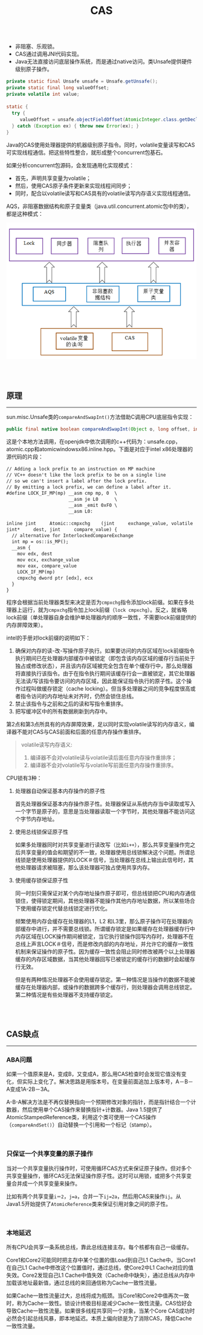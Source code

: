 # <center>CAS</center>


<br></br>

* 非阻塞、乐观锁。 
* CAS通过调用JNI代码实现。
* Java无法直接访问底层操作系统，而是通过native访问。类Unsafe提供硬件级别原子操作。

```java
private static final Unsafe unsafe = Unsafe.getUnsafe();
private static final long valueOffset;
private volatile int value;
 
static {
  try {
     valueOffset = unsafe.objectFieldOffset(AtomicInteger.class.getDeclaredField("value"));
  } catch (Exception ex) { throw new Error(ex); }
}
```

Java的CAS使用处理器提供的机器级别原子指令。同时，volatile变量读写和CAS可实现线程通信。把这些特性整合，就形成整个concurrent包基石。

如果分析concurrent包源码，会发现通用化实现模式：
* 首先，声明共享变量为volatile；
* 然后，使用CAS原子条件更新来实现线程间同步；
* 同时，配合以volatile读写和CAS具有的volatile读写内存语义实现线程通信。

AQS，非阻塞数据结构和原子变量类（java.util.concurrent.atomic包中的类），都是这种模式：

![concurrent包的实现示意图](./Images/overall.png)

<br></br>



## 原理
----
sun.misc.Unsafe类的`compareAndSwapInt()`方法借助C调用CPU底层指令实现：

``` java
public final native boolean compareAndSwapInt(Object o, long offset, int expected, int x)
```

这是个本地方法调用，在openjdk中依次调用的c++代码为：unsafe.cpp，atomic.cpp和atomicwindowsx86.inline.hpp。下面是对应于intel x86处理器的源代码的片段：

```
// Adding a lock prefix to an instruction on MP machine
// VC++ doesn't like the lock prefix to be on a single line
// so we can't insert a label after the lock prefix.
// By emitting a lock prefix, we can define a label after it.
#define LOCK_IF_MP(mp) __asm cmp mp, 0  \
                       __asm je L0      \
                       __asm _emit 0xF0 \
                       __asm L0:

inline jint     Atomic::cmpxchg    (jint     exchange_value, volatile jint*     dest, jint     compare_value) {
  // alternative for InterlockedCompareExchange
  int mp = os::is_MP();
  __asm {
    mov edx, dest
    mov ecx, exchange_value
    mov eax, compare_value
    LOCK_IF_MP(mp)
    cmpxchg dword ptr [edx], ecx
  }
}
```

程序会根据当前处理器类型来决定是否为`cmpxchg`指令添加lock前缀。如果在多处理器上运行，就为`cmpxchg`指令加上lock前缀（`lock cmpxchg`）。反之，就省略lock前缀（单处理器自身会维护单处理器内的顺序一致性，不需要lock前缀提供的内存屏障效果）。

intel的手册对lock前缀的说明如下：

1. 确保对内存的读-改-写操作原子执行。如果要访问的内存区域在lock前缀指令执行期间已在处理器内部缓存中被锁定（即包含该内存区域的缓存行当前处于独占或修改状态），并且该内存区域被完全包含在单个缓存行中，那么处理器将直接执行该指令。由于在指令执行期间该缓存行会一直被锁定，其它处理器无法读/写该指令要访问的内存区域，因此能保证指令执行的原子性。这个操作过程叫做缓存锁定（cache locking）。但当多处理器之间的竞争程度很高或者指令访问的内存地址未对齐时，仍然会锁住总线。
2. 禁止该指令与之前和之后的读和写指令重排序。
3. 把写缓冲区中的所有数据刷新到内存中。

第2点和第3点所具有的内存屏障效果，足以同时实现volatile读写的内存语义，编译器不能对CAS与CAS前面和后面的任意内存操作重排序。

> volatile读写内存语义:
> 1. 编译器不会对volatile读与volatile读后面任意内存操作重排序；
> 2. 编译器不会对volatile写与volatile写前面任意内存操作重排序。

CPU锁有3种：
1. 处理器自动保证基本内存操作的原子性

    首先处理器保证基本内存操作原子性。处理器保证从系统内存当中读取或写入一个字节是原子的，意思是当处理器读取一个字节时，其他处理器不能访问这个字节内存地址。

2. 使用总线锁保证原子性

    如果多处理器同时对共享变量进行读改写（比如`i++`），那么共享变量操作完之后共享变量的值会和期望的不一致，处理器使用总线锁解决这个问题。所谓总线锁是使用处理器提供的LOCK＃信号，当处理器在总线上输出此信号时，其他处理器请求被阻塞，那么该处理器可独占使用共享内存。

3. 使用缓存锁保证原子性

    同一时刻只需保证对某个内存地址操作原子即可，但总线锁把CPU和内存通信锁住，使得锁定期间，其他处理器不能操作其他内存地址数据，所以某些场合下使用缓存锁定代替总线锁定进行优化。

    频繁使用内存会缓存在处理器的L1，L2 和L3里，那么原子操作可在处理器内部缓存中进行，并不需要总线锁。所谓缓存锁定是如果缓存在处理器缓存行中内存区域在LOCK操作期间被锁定，当它执行锁操作回写内存时，处理器不在总线上声言LOCK＃信号，而是修改内部的内存地址，并允许它的缓存一致性机制来保证操作的原子性。因为缓存一致性会阻止同时修改被两个以上处理器缓存的内存区域数据，当其他处理器回写已被锁定的缓存行的数据时会起缓存行无效。

    但是有两种情况处理器不会使用缓存锁定。第一种情况是当操作的数据不能被缓存在处理器内部，或操作的数据跨多个缓存行，则处理器会调用总线锁定。第二种情况是有些处理器不支持缓存锁定。

<br></br>



## CAS缺点
----
### ABA问题
如果一个值原来是A，变成B，又变成A，那么用CAS检查时会发现它值没有变化，但实际上变化了。解决思路是用版本号。在变量前面追加上版本号，A－B－A变成1A-2B－3A。

A-B-A解决方法是不再仅替换指向一个预期修改对象的指针，而是指针结合一个计数器，然后使用单个CAS操作来替换指针+计数器。Java 1.5提供了AtomicStampedReference类，利用这个类可使用一个CAS操作（`compareAndSet()`）自动替换一个引用和一个标记（stamp）。

<br>


### 只保证一个共享变量的原子操作
当对一个共享变量执行操作时，可使用循环CAS方式来保证原子操作。但对多个共享变量操作，循环CAS无法保证操作原子性。这时可以用锁，或把多个共享变量合并成一个共享变量来操作。

比如有两个共享变量`i＝2`，`j=a`，合并一下`ij=2a`，然后用CAS来操作`ij`。从Java1.5开始提供了`AtomicReference`类来保证引用对象之间的原子性。

<br>


### 本地延迟
所有CPU会共享一条系统总线，靠此总线连接主存。每个核都有自己一级缓存。

Core1和Core2可能同时把主存中某个位置的值Load到自己L1 Cache中。当Core1在自己L1 Cache中修改这个位置值时，通过总线，使Core2中L1 Cache对应的值失效。Core2发现自己L1 Cache中值失效（Cache命中缺失），通过总线从内存中加载该地址最新值，通过总线的来回通信称为Cache一致性流量。

如果Cache一致性流量过大，总线将成为瓶颈。当Core1和Core2中值再次一致时，称为Cache一致性。锁设计终极目标是减少Cache一致性流量。CAS恰好会导致Cache一致性流量。如果很多线程共享同一个对象，当某个Core CAS成功时必然会引起总线风暴，即本地延迟。本质上偏向锁是为了消除CAS，降低Cache一致性流量。

<br></br>
